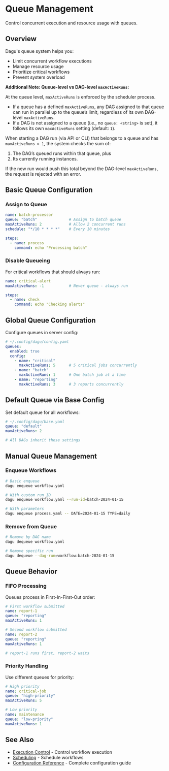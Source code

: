# Queue Management

Control concurrent execution and resource usage with queues.

## Overview

Dagu's queue system helps you:
- Limit concurrent workflow executions
- Manage resource usage
- Prioritize critical workflows
- Prevent system overload

**Additional Note: Queue-level vs DAG-level `maxActiveRuns`:**

At the queue level, `maxActiveRuns` is enforced by the scheduler process.  
- If a queue has a defined `maxActiveRuns`, any DAG assigned to that queue can run in parallel up to the queue’s limit, regardless of its own DAG-level `maxActiveRuns`.  
- If a DAG is not assigned to a queue (i.e., no `queue: <string>` is set), it follows its own `maxActiveRuns` setting (default: `1`).  

When starting a DAG run (via API or CLI) that belongs to a queue and has `maxActiveRuns > 1`, the system checks the sum of:  
1. The DAG’s queued runs within that queue, plus  
2. Its currently running instances.  

If the new run would push this total beyond the DAG-level `maxActiveRuns`, the request is rejected with an error.

## Basic Queue Configuration

### Assign to Queue

```yaml
name: batch-processor
queue: "batch"              # Assign to batch queue
maxActiveRuns: 2            # Allow 2 concurrent runs
schedule: "*/10 * * * *"    # Every 10 minutes

steps:
  - name: process
    command: echo "Processing batch"
```

### Disable Queueing

For critical workflows that should always run:

```yaml
name: critical-alert
maxActiveRuns: -1           # Never queue - always run

steps:
  - name: check
    command: echo "Checking alerts"
```

## Global Queue Configuration

Configure queues in server config:

```yaml
# ~/.config/dagu/config.yaml
queues:
  enabled: true
  config:
    - name: "critical"
      maxActiveRuns: 5      # 5 critical jobs concurrently
    - name: "batch"
      maxActiveRuns: 1      # One batch job at a time
    - name: "reporting"
      maxActiveRuns: 3      # 3 reports concurrently
```

## Default Queue via Base Config

Set default queue for all workflows:

```yaml
# ~/.config/dagu/base.yaml
queue: "default"
maxActiveRuns: 2

# All DAGs inherit these settings
```

## Manual Queue Management

### Enqueue Workflows

```bash
# Basic enqueue
dagu enqueue workflow.yaml

# With custom run ID
dagu enqueue workflow.yaml --run-id=batch-2024-01-15

# With parameters
dagu enqueue process.yaml -- DATE=2024-01-15 TYPE=daily
```

### Remove from Queue

```bash
# Remove by DAG name
dagu dequeue workflow.yaml

# Remove specific run
dagu dequeue --dag-run=workflow:batch-2024-01-15
```

## Queue Behavior

### FIFO Processing

Queues process in First-In-First-Out order:

```yaml
# First workflow submitted
name: report-1
queue: "reporting"
maxActiveRuns: 1

# Second workflow submitted
name: report-2
queue: "reporting"
maxActiveRuns: 1

# report-1 runs first, report-2 waits
```

### Priority Handling

Use different queues for priority:

```yaml
# High priority
name: critical-job
queue: "high-priority"
maxActiveRuns: 5

# Low priority
name: maintenance
queue: "low-priority"
maxActiveRuns: 1
```

## See Also

- [Execution Control](/features/execution-control) - Control workflow execution
- [Scheduling](/features/scheduling) - Schedule workflows
- [Configuration Reference](/configurations/reference) - Complete configuration guide
